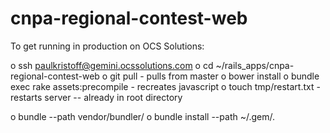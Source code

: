 cnpa-regional-contest-web
=========================

To get running in production on OCS Solutions:

o ssh paulkristoff@gemini.ocssolutions.com
o cd ~/rails_apps/cnpa-regional-contest-web
o git pull - pulls from master
o bower install
o bundle exec rake assets:precompile - recreates javascript
o touch tmp/restart.txt - restarts server -- already in root directory

o bundle --path  vendor/bundler/
o bundle install --path ~/.gem/.
